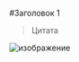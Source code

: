 #Заголовок 1

>Цитата

![изображение](https://n1s1.hsmedia.ru/8d/ca/54/8dca542afa5a78f3608291dec6c7748c/690x381_0x0a330c2a_14056847571628246523.jpeg)
